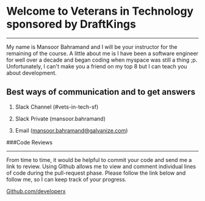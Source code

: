 Welcome to Veterans in Technology sponsored by DraftKings
=========================
---------------------------------------------
My name is Mansoor Bahramand and I will be your instructor for the remaining of the course. A little about me is I have been a software engineer for well over a decade and began coding when myspace was still a thing ;p. Unfortunately, I can't make you a friend on my top 8 but I can teach you about development.


Best ways of communication and to get answers
---

1. Slack Channel (#vets-in-tech-sf)

2. Slack Private (mansoor.bahramand)

3. Email (mansoor.bahramand@galvanize.com)

###Code Reviews
___

From time to time, it would be helpful to commit your code and send me a link to review. Using Github allows me to view and comment individual lines of code during the pull-request phase. Please follow the link below and follow me, so I can keep track of your progress.

[Github.com/developerx](https://github.com/developerX)


